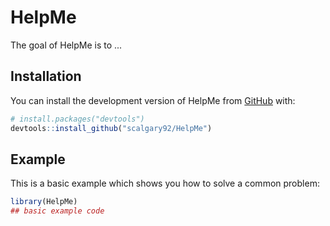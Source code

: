 
# HelpMe

<!-- badges: start -->
<!-- badges: end -->

The goal of HelpMe is to ...

## Installation

You can install the development version of HelpMe from [GitHub](https://github.com/) with:

``` r
# install.packages("devtools")
devtools::install_github("scalgary92/HelpMe")
```

## Example

This is a basic example which shows you how to solve a common problem:

``` r
library(HelpMe)
## basic example code
```

